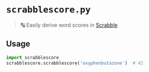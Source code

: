 # `scrabblescore.py`
> :capital_abcd: Easily derive word scores in [Scrabble](https://en.wikipedia.org/wiki/Scrabble)

## Usage

```python
import scrabblescore
scrabblescore.scrabblescore('oxyphenbutazone')  # 41
```
